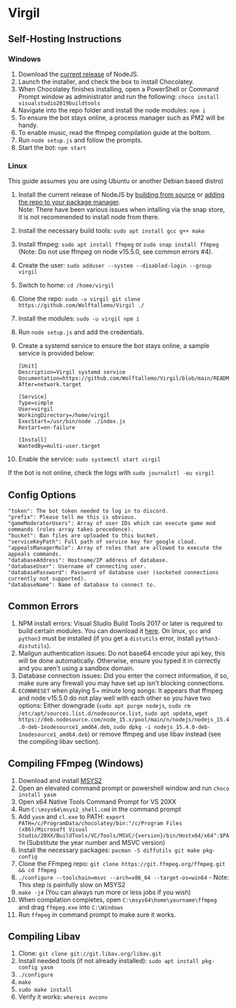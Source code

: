 # Virgil

## Self-Hosting Instructions

### Windows

1. Download the <a href="https://nodejs.org/en/download/current/">current release</a> of NodeJS.
2. Launch the installer, and check the box to install Chocolatey.
3. When Chocolatey finishes installing, open a PowerShell or Command Prompt window as administrator and run the following: `choco install visualstudio2019buildtools`
4. Navigate into the repo folder and install the node modules: `npm i`
5. To ensure the bot stays online, a process manager such as PM2 will be handy.
6. To enable music, read the ffmpeg compilation guide at the bottom.
7. Run `node setup.js` and follow the prompts.
8. Start the bot: `npm start`

### Linux

This guide assumes you are using Ubuntu or another Debian based distro)

1. Install the current release of NodeJS by <a href="https://github.com/nodejs/node/blob/master/BUILDING.md#building-nodejs-on-supported-platforms">building from source</a> or <a href="https://nodejs.org/en/download/package-manager/">adding the repo to your package manager</a>.<br/>Note: There have been various issues when intalling via the snap store, it is not recommended to install node from there.
2. Install the necessary build tools: `sudo apt install gcc g++ make`
3. Install ffmpeg: `sudo apt install ffmpeg` or `sudo snap install ffmpeg` (Note: Do not use ffmpeg on node v15.5.0, see common errors #4).
4. Create the user: `sudo adduser --system --disabled-login --group virgil`
5. Switch to home: `cd /home/virgil`
6. Clone the repo: `sudo -u virgil git clone https://github.com/Wolftallemo/Virgil ./`
7. Install the modules: `sudo -u virgil npm i`
8. Run `node setup.js` and add the credentials.
9. Create a systemd service to ensure the bot stays online, a sample service is provided below:
   ```
   [Unit]
   Description=Virgil systemd service
   Documentation=https://github.com/Wolftallemo/Virgil/blob/main/README.md
   After=network.target
   
   [Service]
   Type=simple
   User=virgil
   WorkingDirectory=/home/virgil
   ExecStart=/usr/bin/node ./index.js
   Restart=on-failure
   
   [Install]
   WantedBy=multi-user.target
   ```
   
10. Enable the service: `sudo systemctl start virgil`

If the bot is not online, check the logs with `sudo journalctl -eu virgil`

## Config Options
```
"token": The bot token needed to log in to discord.
"prefix": Please tell me this is obvious.
"gameModeratorUsers": Array of user IDs which can execute game mod commands (roles array takes precedence).
"bucket": Ban files are uploaded to this bucket.
"serviceKeyPath": Full path of service key for google cloud.
"appealsManagerRole": Array of roles that are allowed to execute the appeals commands.
"databaseAddress": Hostname/IP address of database.
"databaseUser": Username of connecting user.
"databasePassword": Password of database user (socketed connections currently not supported).
"databaseName": Name of database to connect to.
```

## Common Errors
1. NPM install errors: Visual Studio Build Tools 2017 or later is required to build certain modules. You can download it <a href="https://download.visualstudio.microsoft.com/download/pr/9b3476ff-6d0a-4ff8-956d-270147f21cd4/ccfb9355f4f753315455542f966025f96de734292d3908c8c3717e9685b709f0/vs_BuildTools.exe">here</a>. On linux, `gcc` and `python3` must be installed (if you get a `distutils` error, install `python3-distutils`).
2. Mailgun authentication issues: Do not base64 encode your api key, this will be done automatically. Otherwise, ensure you typed it in correctly and you aren't using a sandbox domain.
3. Database connection issues: Did you enter the correct information, if so, make sure any firewall you may have set up isn't blocking connections.
4. `ECONNRESET` when playing 5+ minute long songs: It appears that ffmpeg and node v15.5.0 do not play well with each other so you have two options: Either downgrade (`sudo apt purge nodejs`, `sudo rm /etc/apt/sources.list.d/nodesource.list`, `sudo apt update`, `wget https://deb.nodesource.com/node_15.x/pool/main/n/nodejs/nodejs_15.4.0-deb-1nodesource1_amd64.deb`, `sudo dpkg -i nodejs_15.4.0-deb-1nodesource1_amd64.deb`) or remove ffmpeg and use libav instead (see the compiling libav section).

## Compiling FFmpeg (Windows)
1. Download and install <a href="https://www.msys2.org">MSYS2</a>
2. Open an elevated command prompt or powershell window and run `choco install yasm`
3. Open x64 Native Tools Command Prompt for VS 20XX
4. Run `C:\msys64\msys2_shell.cmd` in the command prompt
5. Add `yasm` and `cl.exe` to PATH: `export PATH=/c/ProgramData/chocolatey/bin:"/c/Program Files (x86)/Microsoft Visual Studio/20XX/BuildTools/VC/Tools/MSVC/{version}/bin/Hostx64/x64":$PATH` (Substitute the year number and MSVC version)
6. Install the necessary packages: `pacman -S diffutils git make pkg-config`
7. Clone the FFmpeg repo: `git clone https://git.ffmpeg.org/ffmpeg.git && cd ffmpeg`
8. `./configure --toolchain=msvc --arch=x86_64 --target-os=win64` - Note: This step is painfully slow on MSYS2
9. `make -j4` (You can always run more or less jobs if you wish)
10. When compilation completes, open `C:\msys64\home\yourname\ffmpeg` and drag `ffmpeg.exe` into `C:\Windows`
11. Run `ffmpeg` in command prompt to make sure it works.

## Compiling Libav
1. Clone: `git clone git://git.libav.org/libav.git`
2. Install needed tools (if not already installed): `sudo apt install pkg-config yasm`
3. `./configure`
4. `make`
5. `sudo make install`
6. Verify it works: `whereis avconv`